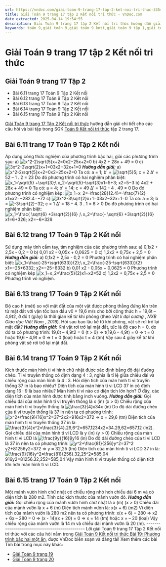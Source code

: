 ```yaml
---
url: https://vndoc.com/giai-toan-9-trang-17-tap-2-ket-noi-tri-thuc-335490
title: Giải Toán 9 trang 17 tập 2 Kết nối tri thức - VnDoc.com
date_extracted: 2025-04-14 19:54:55
description: Giải Toán 9 trang 17 tập 2 Kết nối tri thức hướng dẫn giải chi tiết các câu hỏi và bài tập trong SGK Toán 9 Kết nối tri thức tập 2.
keywords: toán 9,giải toán 9,giải toán 9 kntt,giải toán 9 tập 1,giải toán 9 kết nối tri thức,toán 9 kết nối tri thức tập 2,Toán 9 Kết nối tri thức Bài 19,giải Toán 9 Kết nối tri thức Bài 19,Toán 9 Kết nối tri thức Bài 19 Phương trình bậc hai một ẩn,toán 9 kết nối tri thức tập 2 trang 17,bài 19 Phương trình bậc hai một ẩn,toán 9 trang 17,giải toán 9 trang 17,giải toán 9 trang 17 kết nối,toán 9 trang 17 kết nối tri thức,toán 9 kntt tập 2 trang 17,toán 9 kết nối trang 17,bài 6.13 sgk toán 9 tập 2
---
```


# Giải Toán 9 trang 17 tập 2 Kết nối tri thức
## Giải Toán 9 trang 17 Tập 2
  * Bài 6.11 trang 17 Toán 9 Tập 2 Kết nối
  * Bài 6.12 trang 17 Toán 9 Tập 2 Kết nối
  * Bài 6.13 trang 17 Toán 9 Tập 2 Kết nối
  * Bài 6.14 trang 17 Toán 9 Tập 2 Kết nối
  * Bài 6.15 trang 17 Toán 9 Tập 2 Kết nối

[Giải Toán 9 trang 17 Tập 2 Kết nối tri thức](<https://vndoc.com/giai-toan-9-trang-17-tap-2-ket-noi-tri-thuc-335490>) hướng dẫn giải chi tiết cho các câu hỏi và bài tập trong SGK [Toán 9 Kết nối tri thức](<https://vndoc.com/toan-9-ket-noi-tri-thuc>) tập 2 trang 17.
## **Bài 6.11 trang 17 Toán 9 Tập 2 Kết nối**
Áp dụng công thức nghiệm của phương trình bậc hai, giải các phương trình sau:
a\) ![x^2-2\\sqrt{5}x+2=0](https://i.vdoc.vn/data/image/blank.png)x2−25x+2=0
b\) 4x2 \+ 28x + 49 = 0
c\) ![3x^2-3\\sqrt{2}x+1=0](https://i.vdoc.vn/data/image/blank.png)3x2−32x+1=0
 _**Hướng dẫn giải:**_
a\) ![x^2-2\\sqrt{5}x+2=0](https://i.vdoc.vn/data/image/blank.png)x2−25x+2=0
Ta có: a = 1; b' = ![\\sqrt{5}](https://i.vdoc.vn/data/image/blank.png)5; c = 2
∆' = 52 – 1 . 2 = 23
Do đó phương trình có hai nghiệm phân biệt:
![x_1=\\sqrt{5} +\\sqrt{3};\\ x_2=\\sqrt{5}-\\sqrt{3}](https://i.vdoc.vn/data/image/blank.png)x1=5+3; x2=5−3
b\) 4x2 \+ 28x + 49 = 0
Ta có: a = 4; b' = 14; c = 49
∆' = 142 \- 4 . 49 = 0
Do đó phương trình có nghiệm kép:
![x_1=x_2=-\\frac{28}{2.4}=-\\frac{7}{2}](https://i.vdoc.vn/data/image/blank.png)x1=x2=−282.4=−72
c\) ![3x^2-3\\sqrt{2}x+1=0](https://i.vdoc.vn/data/image/blank.png)3x2−32x+1=0
Ta có: a = 3; b = ![-3\\sqrt{2}](https://i.vdoc.vn/data/image/blank.png)−32; c = 1
∆' = 18 – 4. 3 . 1 = 6 > 0
Do đó phương trình có hai nghiệm phân biệt:
![x_1=\\frac{ \\sqrt{6} +3\\sqrt{2}}{6} ;\\ x_2=\\frac{- \\sqrt{6} +3\\sqrt{2}}{6}](https://i.vdoc.vn/data/image/blank.png)x1=6+326; x2=−6+326
## **Bài 6.12 trang 17 Toán 9 Tập 2 Kết nối**
Sử dụng máy tính cầm tay, tìm nghiệm của các phương trình sau:
a\) 0,1x2 \+ 2,5x - 0,2 = 0
b\) 0,01 x2 \- 0,05x + 0,0625 = 0
c\) 1,2x2 \+ 0,75x + 2,5 = 0
_**Hướng dẫn giải:**_
a\) 0,1x2 \+ 2,5x - 0,2 = 0
Phương trình có hai nghiệm phân biệt: ![x_1=\\frac{-25+\\sqrt{633}}{2};\\ x_2=\\frac{-25-\\sqrt{633}}{2}](https://i.vdoc.vn/data/image/blank.png)x1=−25+6332; x2=−25−6332
b\) 0,01 x2 \- 0,05x + 0,0625 = 0
Phương trình có nghiệm kép ![x_1=x_2=\\frac{5}{2}](https://i.vdoc.vn/data/image/blank.png)x1=x2=52
c\) 1,2x2 \+ 0,75x + 2,5 = 0
Phương trình vô nghiệm.
## **Bài 6.13 trang 17 Toán 9 Tập 2 Kết nối**
Độ cao h \(mét\) so với mặt đất của một vật được phóng thẳng đứng lên trên từ mặt đất với vận tốc ban đầu v0 = 19,6 m/s cho bởi công thức h = 19,6t – 4,9t2, ở đó t \(giây\) là thời gian kể từ khi phóng \(theo _Vật lí đại cương_ , _NXB Giáo dục Việt Nam_ , _2016_\). Hỏi sau bao lâu kể từ khi phóng, vật sẽ rơi trở lại mặt đất?
_**Hướng dẫn giải:**_
Khi vật rơi trở lại mặt đất, tức là độ cao h = 0, do đó ta có phương trình:
19,6t – 4,9t2 = 0 \(t > 0\)
⇒ t\(19,6 – 4,9t\) = 0
⇒ t = 0 hoặc 19,6 – 4,9t = 0
⇒ t = 0 \(loại\) hoặc t = 4 \(tm\)
Vậy sau 4 giây kể từ khi phóng vật sẽ rơi trở lại mặt đất.
## **Bài 6.14 trang 17 Toán 9 Tập 2 Kết nối**
Kích thước màn hình ti vi hình chữ nhật được xác định bằng độ dài đường chéo. Ti vi truyền thống có định dạng 4 : 3, nghĩa là tỉ lệ giữa chiều dài và chiều rộng của màn hình là 4 : 3. Hỏi diện tích của màn hình ti vi truyền thống 37 in là bao nhiêu? Diện tích của màn hình ti vi LCD 37 in có định dạng 16 : 9 là bao nhiêu? Màn hình ti vi nào có diện tích lớn hơn? Ở đây, các diện tích của màn hình được tính bằng inch vuông.
_**Hướng dẫn giải:**_
Gọi chiều dài của màn hình ti vi truyền thống là x \(in\) \(x > 0\)
Chiều rộng của màn hình ti vi truyền thống là ![\\frac{3}{4}x](https://i.vdoc.vn/data/image/blank.png)34x \(in\)
Do độ dài đường chéo của ti vi truyền thống là 37 in nên ta có phương trình:
![x^2+\\frac{9}{16}x^2=37^2](https://i.vdoc.vn/data/image/blank.png)x2+916x2=372
⇒ x = 29,6 \(tm\)
Diện tích của màn hình ti vi truyền thống 37 in là:
![\\frac{3}{4}x^2=\\frac{3}{4}.29,6^2=657,12](https://i.vdoc.vn/data/image/blank.png)34x2=34.29,62=657,12 \(in2\).
Gọi chiều dài của màn hình ti vi LCD là y \(in\) \(y > 0\)
Chiều rộng của màn hình ti vi LCD là ![\\frac{9y}{16}](https://i.vdoc.vn/data/image/blank.png)9y16 \(in\)
Do độ dài đường chéo của ti vi LCD là 37 in nên ta có phương trình:
![y^2+\\frac{81}{256}y^2=37^2](https://i.vdoc.vn/data/image/blank.png)y2+81256y2=372
⇒ y ≈ 32,25 \(tm\)
Diện tích của màn hình ti vi LCD 37 in là:
![\\frac{9}{16}y^2=\\frac{81}{256}.32,25^2=585,04](https://i.vdoc.vn/data/image/blank.png)916y2=81256.32,252=585,04
Vậy màn hình ti vi truyền thống có diện tích lớn hơn màn hình ti vi LCD.
## **Bài 6.15 trang 17 Toán 9 Tập 2 Kết nối**
Một mảnh vườn hình chữ nhật có chiều rộng nhỏ hơn chiều dài 6 m và có diện tích là 280 m2. Tính các kích thước của mảnh vườn đó.
_**Hướng dẫn giải:**_
Gọi chiều rộng của mảnh vườn hình chữ nhật là x \(m\) \(x > 0\)
Chiều dài của mảnh vườn là x + 6 \(m\)
Diện tích mảnh vườn là: x\(x + 6\) \(m2\)
Vì diện tích của mảnh vườn là 280 m2 nên ta có phương trình:
x\(x + 6\) = 280
⇒ x2 \+ 6x – 280 = 0
⇒ \(x - 14\)\(x + 20\) = 0
⇒ x = 14 \(tm\) hoặc x = – 20 \(loại\)
Vậy chiều rộng của mảnh vườn là 14 m và chiều dài mảnh vườn là 20 \(m\).
\-----------------------------------------------
Lời giải Toán 9 trang 17 Tập 2 Kết nối tri thức với các câu hỏi nằm trong [Giải Toán 9 Kết nối tri thức Bài 19: Phương trình bậc hai một ẩn](<https://vndoc.com/toan-9-ket-noi-tri-thuc-bai-19-phuong-trinh-bac-hai-mot-an-333539>), được VnDoc biên soạn và đăng tải\!
Xem thêm các bài Tìm bài trong mục này khác:
  * [Giải Toán 9 trang 19 ](</giai-toan-9-trang-19-tap-2-ket-noi-tri-thuc-335492>)
  * [Giải Toán 9 trang 20 ](</giai-toan-9-trang-20-tap-2-ket-noi-tri-thuc-335503>)

